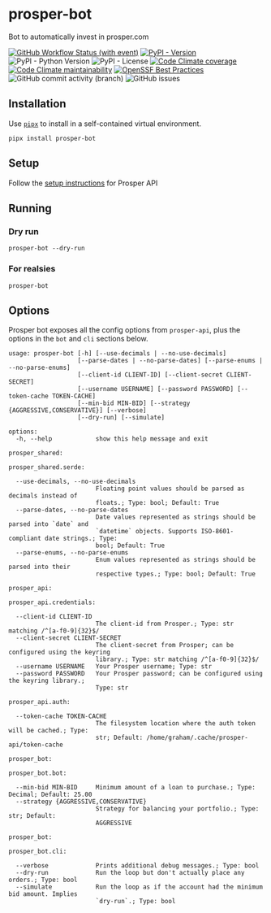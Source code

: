 # prosper-bot

Bot to automatically invest in prosper.com

[![GitHub Workflow Status (with event)](https://img.shields.io/github/actions/workflow/status/grahamtt/prosper-bot/build-and-release.yml?logo=github)](https://github.com/grahamtt/prosper-bot)
[![PyPI - Version](https://img.shields.io/pypi/v/prosper-bot?label=prosper-bot)](https://pypi.org/project/prosper-bot/)
![PyPI - Python Version](https://img.shields.io/pypi/pyversions/prosper-bot)
![PyPI - License](https://img.shields.io/pypi/l/prosper-bot)
[![Code Climate coverage](https://img.shields.io/codeclimate/coverage/grahamtt/prosper-bot?logo=codeclimate)](https://codeclimate.com/github/grahamtt/prosper-bot)
[![Code Climate maintainability](https://img.shields.io/codeclimate/maintainability-percentage/grahamtt/prosper-bot?logo=codeclimate)](https://codeclimate.com/github/grahamtt/prosper-bot)
[![OpenSSF Best Practices](https://www.bestpractices.dev/projects/8107/badge)](https://www.bestpractices.dev/projects/8107)
![GitHub commit activity (branch)](https://img.shields.io/github/commit-activity/m/grahamtt/prosper-bot?logo=github)
![GitHub issues](https://img.shields.io/github/issues-raw/grahamtt/prosper-bot?logo=github)

## Installation

Use [`pipx`](https://pypa.github.io/pipx/) to install in a self-contained virtual environment.

```commandline
pipx install prosper-bot
```

## Setup

Follow the [setup instructions](https://github.com/grahamtt/prosper-api#setup) for Prosper API

## Running

### Dry run

```commandline
prosper-bot --dry-run
```

### For realsies

```commandline
prosper-bot
```

## Options

Prosper bot exposes all the config options from `prosper-api`, plus the options in the `bot` and `cli` sections below.

```
usage: prosper-bot [-h] [--use-decimals | --no-use-decimals]
                   [--parse-dates | --no-parse-dates] [--parse-enums | --no-parse-enums]
                   [--client-id CLIENT-ID] [--client-secret CLIENT-SECRET]
                   [--username USERNAME] [--password PASSWORD] [--token-cache TOKEN-CACHE]
                   [--min-bid MIN-BID] [--strategy {AGGRESSIVE,CONSERVATIVE}] [--verbose]
                   [--dry-run] [--simulate]

options:
  -h, --help            show this help message and exit

prosper_shared:

prosper_shared.serde:

  --use-decimals, --no-use-decimals
                        Floating point values should be parsed as decimals instead of
                        floats.; Type: bool; Default: True
  --parse-dates, --no-parse-dates
                        Date values represented as strings should be parsed into `date` and
                        `datetime` objects. Supports ISO-8601-compliant date strings.; Type:
                        bool; Default: True
  --parse-enums, --no-parse-enums
                        Enum values represented as strings should be parsed into their
                        respective types.; Type: bool; Default: True

prosper_api:

prosper_api.credentials:

  --client-id CLIENT-ID
                        The client-id from Prosper.; Type: str matching /^[a-f0-9]{32}$/
  --client-secret CLIENT-SECRET
                        The client-secret from Prosper; can be configured using the keyring
                        library.; Type: str matching /^[a-f0-9]{32}$/
  --username USERNAME   Your Prosper username; Type: str
  --password PASSWORD   Your Prosper password; can be configured using the keyring library.;
                        Type: str

prosper_api.auth:

  --token-cache TOKEN-CACHE
                        The filesystem location where the auth token will be cached.; Type:
                        str; Default: /home/graham/.cache/prosper-api/token-cache

prosper_bot:

prosper_bot.bot:

  --min-bid MIN-BID     Minimum amount of a loan to purchase.; Type: Decimal; Default: 25.00
  --strategy {AGGRESSIVE,CONSERVATIVE}
                        Strategy for balancing your portfolio.; Type: str; Default:
                        AGGRESSIVE

prosper_bot:

prosper_bot.cli:

  --verbose             Prints additional debug messages.; Type: bool
  --dry-run             Run the loop but don't actually place any orders.; Type: bool
  --simulate            Run the loop as if the account had the minimum bid amount. Implies
                        `dry-run`.; Type: bool
```
